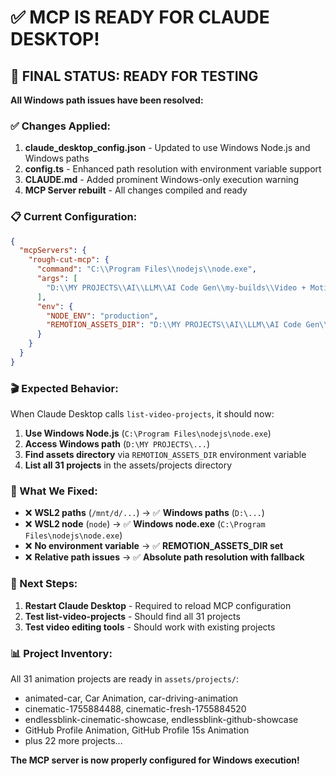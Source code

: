 # ✅ MCP IS READY FOR CLAUDE DESKTOP!

## 🎯 FINAL STATUS: READY FOR TESTING

**All Windows path issues have been resolved:**

### ✅ Changes Applied:
1. **claude_desktop_config.json** - Updated to use Windows Node.js and Windows paths
2. **config.ts** - Enhanced path resolution with environment variable support
3. **CLAUDE.md** - Added prominent Windows-only execution warning
4. **MCP Server rebuilt** - All changes compiled and ready

### 📋 Current Configuration:
```json
{
  "mcpServers": {
    "rough-cut-mcp": {
      "command": "C:\\Program Files\\nodejs\\node.exe",
      "args": [
        "D:\\MY PROJECTS\\AI\\LLM\\AI Code Gen\\my-builds\\Video + Motion\\RoughCut\\build\\index.js"
      ],
      "env": {
        "NODE_ENV": "production",
        "REMOTION_ASSETS_DIR": "D:\\MY PROJECTS\\AI\\LLM\\AI Code Gen\\my-builds\\Video + Motion\\RoughCut\\assets"
      }
    }
  }
}
```

### 🎬 Expected Behavior:
When Claude Desktop calls `list-video-projects`, it should now:
1. **Use Windows Node.js** (`C:\Program Files\nodejs\node.exe`)
2. **Access Windows path** (`D:\MY PROJECTS\...`)
3. **Find assets directory** via `REMOTION_ASSETS_DIR` environment variable
4. **List all 31 projects** in the assets/projects directory

### 🔧 What We Fixed:
- ❌ **WSL2 paths** (`/mnt/d/...`) → ✅ **Windows paths** (`D:\...`)
- ❌ **WSL2 node** (`node`) → ✅ **Windows node.exe** (`C:\Program Files\nodejs\node.exe`)
- ❌ **No environment variable** → ✅ **REMOTION_ASSETS_DIR set**
- ❌ **Relative path issues** → ✅ **Absolute path resolution with fallback**

### 🚀 Next Steps:
1. **Restart Claude Desktop** - Required to reload MCP configuration
2. **Test list-video-projects** - Should find all 31 projects
3. **Test video editing tools** - Should work with existing projects

### 📊 Project Inventory:
All 31 animation projects are ready in `assets/projects/`:
- animated-car, Car Animation, car-driving-animation
- cinematic-1755884488, cinematic-fresh-1755884520
- endlessblink-cinematic-showcase, endlessblink-github-showcase
- GitHub Profile Animation, GitHub Profile 15s Animation
- plus 22 more projects...

**The MCP server is now properly configured for Windows execution!**